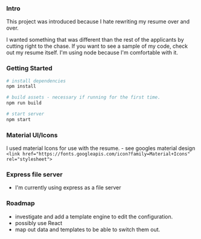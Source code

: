 ### Intro

This project was introduced because I hate rewriting my resume over and over.

I wanted something that was different than the rest of the applicants by cutting right to the chase.
If you want to see a sample of my code, check out my resume itself.
I'm using node because I'm comfortable with it.

### Getting Started

``` bash
# install dependencies
npm install

# build assets - necessary if running for the first time.
npm run build

# start server
npm start
```

### Material UI/Icons
I used material Icons for use with the resume. - see googles material design
    ```<link href="https://fonts.googleapis.com/icon?family=Material+Icons" rel="stylesheet">```

### Express file server
- I'm currently using express as a file server

### Roadmap
- investigate and add a template engine to edit the configuration.
- possibly use React
- map out data and templates to be able to switch them out.